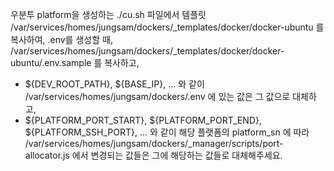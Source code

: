 우분투 platform을 생성하는 ./cu.sh 파일에서 
템플릿 /var/services/homes/jungsam/dockers/_templates/docker/docker-ubuntu 를 복사하여, .env를 생성할 때, /var/services/homes/jungsam/dockers/_templates/docker/docker-ubuntu/.env.sample 를 복사하고,
- ${DEV_ROOT_PATH}, ${BASE_IP}, ... 와 같이 /var/services/homes/jungsam/dockers/.env 에 있는 값은 그 값으로 대체하고, 
- ${PLATFORM_PORT_START}, ${PLATFORM_PORT_END}, ${PLATFORM_SSH_PORT}, ... 와 같이 해당 플랫폼의 platform_sn 에 따라 /var/services/homes/jungsam/dockers/_manager/scripts/port-allocator.js 에서 변경되는 값들은 그에 해당하는 값들로 대체해주세요.